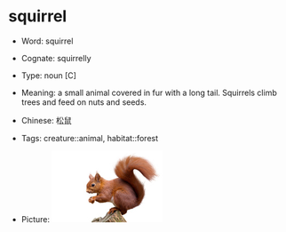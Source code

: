 # squirrel

- Word: squirrel
- Cognate: squirrelly

- Type: noun [C]
- Meaning: a small animal covered in fur with a long tail. Squirrels climb trees and feed on nuts and seeds.
- Chinese: 松鼠
- Tags: creature::animal, habitat::forest
- Picture: ![squirrel](images/squirrel.jpg)

